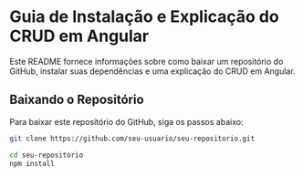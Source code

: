 # Guia de Instalação e Explicação do CRUD em Angular

Este README fornece informações sobre como baixar um repositório do GitHub, instalar suas dependências e uma explicação do CRUD em Angular.

## Baixando o Repositório

Para baixar este repositório do GitHub, siga os passos abaixo:

```sh
git clone https://github.com/seu-usuario/seu-repositorio.git

cd seu-repositorio
npm install
